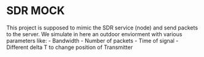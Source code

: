# SDR MOCK
This project is supposed to mimic the SDR service (node) and send packets to the server.
We simulate in here an outdoor enviorment with various parameters like:
    - Bandwidth
    - Number of packets
    - Time of signal
    - Different delta T to change position of Transmitter
    

